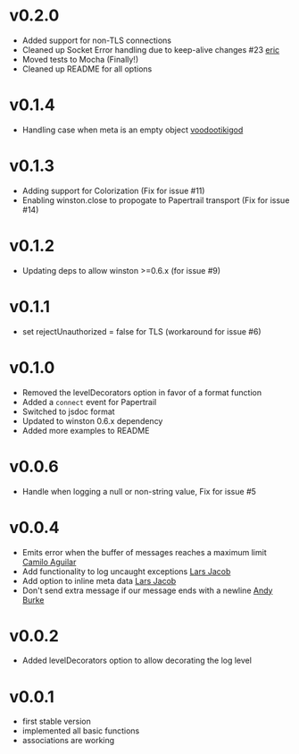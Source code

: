 # v0.2.0 #
- Added support for non-TLS connections
- Cleaned up Socket Error handling due to keep-alive changes #23 [eric][4]
- Moved tests to Mocha (Finally!)
- Cleaned up README for all options

# v0.1.4 #
- Handling case when meta is an empty object [voodootikigod][3]

# v0.1.3 #
- Adding support for Colorization (Fix for issue #11)
- Enabling winston.close to propogate to Papertrail transport (Fix for issue #14)

# v0.1.2 #
- Updating deps to allow winston >=0.6.x (for issue #9)

# v0.1.1 #
- set rejectUnauthorized = false for TLS (workaround for issue #6)

# v0.1.0 #
- Removed the levelDecorators option in favor of a format function
- Added a `connect` event for Papertrail
- Switched to jsdoc format
- Updated to winston 0.6.x dependency
- Added more examples to README

# v0.0.6 #
- Handle when logging a null or non-string value, Fix for issue #5

# v0.0.4 #
- Emits error when the buffer of messages reaches a maximum limit [Camilo Aguilar][2]
- Add functionality to log uncaught exceptions [Lars Jacob][0]
- Add option to inline meta data [Lars Jacob][0]
- Don't send extra message if our message ends with a newline [Andy Burke][1]

# v0.0.2 #
- Added levelDecorators option to allow decorating the log level

# v0.0.1 #
- first stable version
- implemented all basic functions
- associations are working

[0]: https://github.com/jaclar
[1]: https://github.com/andyburke
[2]: https://github.com/c4milo
[3]: https://github.com/voodootikigod
[4]: https://github.com/eric

